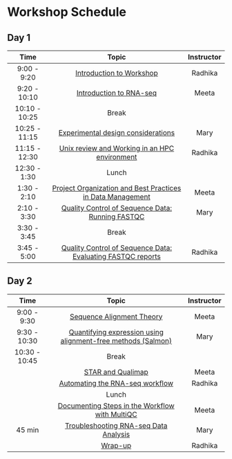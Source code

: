 
# Workshop Schedule


## Day 1

| Time            |   Topic  | Instructor |
|:------------------------:|:----------:|:--------:|
|9:00 - 9:20 | [Introduction to Workshop]() | Radhika |
|9:20 - 10:10 | [Introduction to RNA-seq](https://hbctraining.github.io/Intro-to-rnaseq-hpc-salmon/lessons/Intro-to-RNAseq.html) | Meeta |
|10:10 - 10:25 | Break | |
|10:25 - 11:15 | [Experimental design considerations](https://hbctraining.github.io/Intro-to-rnaseq-hpc-salmon/lessons/experimental_planning_considerations.html) | Mary |
|11:15 - 12:30 | [Unix review and Working in an HPC environment]() | Radhika |
|12:30 - 1:30 | Lunch | |
|1:30 - 2:10| [Project Organization and Best Practices in Data Management](https://hbctraining.github.io/Intro-to-rnaseq-hpc-O2/lessons/01_data_organization.html) | Meeta |
|2:10 - 3:30 | [Quality Control of Sequence Data: Running FASTQC](https://hbctraining.github.io/Intro-to-rnaseq-hpc-salmon/lessons/qc_running_fastqc.html) | Mary | 
|3:30 - 3:45| Break | 
|3:45 - 5:00| [Quality Control of Sequence Data: Evaluating FASTQC reports]() | Radhika | 


## Day 2

| Time            |   Topic  | Instructor |
|:------------------------:|:----------:|:--------:|
|9:00 - 9:30 | [Sequence Alignment Theory]() | Meeta |
|9:30 - 10:30 | [Quantifying expression using alignment-free methods (Salmon)](https://hbctraining.github.io/Intro-to-rnaseq-hpc-salmon/lessons/04_quasi_alignment_salmon.html) | Mary |
|10:30 - 10:45 | Break | |
| | [STAR and Qualimap]() | Meeta |
|| [Automating the RNA-seq workflow]() | Radhika |
| | Lunch | |
|| [Documenting Steps in the Workflow with MultiQC]() | Meeta |
| 45 min | [Troubleshooting RNA-seq Data Analysis](https://github.com/hbctraining/Intro-to-rnaseq-hpc-salmon/raw/master/lectures/RNA-seq_troubleshooting.pdf) | Mary |
| | [Wrap-up]() | Radhika |



